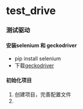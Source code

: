 # test_drive
### 测试驱动
#### 安装selenium 和 geckodriver
 + pip install selenium
 + 下载[geckodriver](https://github.com/mozilla/geckodriver/releases)
#### 初始化项目
 1. 创建项目，完善配置文件
 2. 

